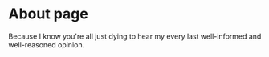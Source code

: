 # About page

Because I know you're all just dying to hear my every last well-informed and well-reasoned opinion.